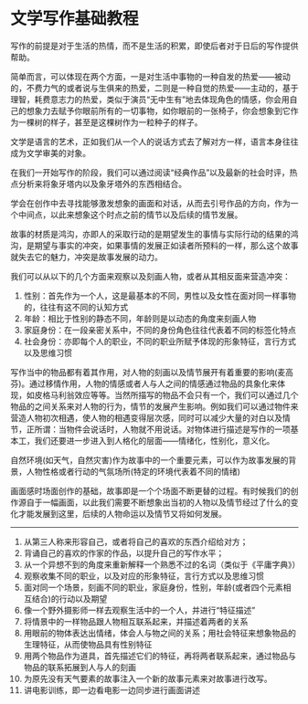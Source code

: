 # 文学写作基础教程

写作的前提是对于生活的热情，而不是生活的积累，即使后者对于日后的写作提供帮助。

简单而言，可以体现在两个方面，一是对生活中事物的一种自发的热爱——被动的，不费力气的或者说与生俱来的热爱，二则是一种自觉的热爱——主动的，基于理智，耗费意志力的热爱，类似于演员“无中生有”地去体现角色的情感，你会用自己的想象力去赋予你眼前所有的一切事物，如你眼前的一张椅子，你会想象到它作为一棵树的样子，甚至是这棵树作为一粒种子的样子。

文学是语言的艺术，正如我们从一个人的说话方式去了解对方一样，语言本身往往成为文学审美的对象。

在我们一开始写作的阶段，我们可以通过阅读“经典作品”以及最新的社会时评，热点分析来将象牙塔内以及象牙塔外的东西相结合。

学会在创作中去寻找能够激发想象的画面和对话，从而去引号作品的方向，作为一个中间点，以此来想象这个时点之前的情节以及后续的情节发展。

故事的材质是鸿沟，亦即人的采取行动的是期望发生的事情与实际行动的结果的鸿沟，是期望与事实的冲突，如果事情的发展正如读者所预料的一样，那么这个故事就失去它的魅力，冲突是故事发展的动力。

我们可以从以下的几个方面来观察以及刻画人物，或者从其相反面来营造冲突：

1. 性别：首先作为一个人，这是最基本的不同，男性以及女性在面对同一样事物的，往往有这不同的认知方式
2. 年龄：相比于性别的静态不同，年龄则是以动态的角度来刻画人物
3. 家庭身份：在一段亲密关系中，不同的身份角色往往代表着不同的标签化特点
4. 社会身份：亦即每个人的职业，不同的职业所赋予体现的形象特征，言行方式以及思维习惯

写作当中的物品都有着其作用，对人物的刻画以及情节展开有着重要的影响(麦高芬)。通过移情作用，人物的情感或者人与人之间的情感通过物品的具象化来体现，如皮格马利翁效应等等。当然所描写的物品不会只有一个，我们可以通过几个物品的之间关系来对人物的行为，情节的发展产生影响。例如我们可以通过物件来营造人物初次相遇，使人物的相遇变得层次感，同时可以减少大量的对白以及情节，正所谓：当物件会说话时，人物就不用说话。对物体进行描述是写作的一项基本工，我们还要进一步进入到人格化的层面——情绪化，性别化，意义化。

自然环境(如天气，自然灾害)作为故事中的一个重要元素，可以作为故事发展的背景，人物性格或者行动的气氛场所(特定的环境代表着不同的情绪)

画面感时场面创作的基础，故事即是一个个场面不断更替的过程。有时候我们的创作源自于一幅画面，以此我们需要不断想象出当初的人物以及情节经过了什么的变化才能发展到这里，后续的人物命运以及情节又将如何发展。

---


1. 从第三人称来形容自己，或者将自己的喜欢的东西介绍给对方；
2. 背诵自己的喜欢的作家的作品，以提升自己的写作水平；
3. 从一个异想不到的角度来重新解释一个熟悉不过的名词（类似于《平庸字典》）
4. 观察收集不同的职业，以及对应的形象特征，言行方式以及思维习惯
5. 面对同一个场景，刻画不同的职业，家庭身份，性别，年龄(或者四个元素相互结合)的行动以及期望
6. 像一个野外摄影师一样去观察生活中的一个人，并进行“特征描述”
7. 将情景中的一样物品跟人物相互联系起来，并描述着两者的关系
8. 用眼前的物体表达出情绪，体会人与物之间的关系；用社会特征来想象物品的生理特征，从而使物品具有性别特征
9. 用两个物品作为道具，首先描述它们的特征，再将两者联系起来，通过物品与物品的联系拓展到人与人的刻画
10. 为原先没有天气要素的故事注入一个新的故事元素来对故事进行改写。
11. 讲电影训练，即一边看电影一边同步进行画面讲述




